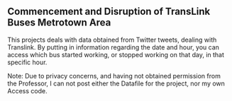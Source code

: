 ## Commencement and Disruption of TransLink Buses Metrotown Area ##

This projects deals with data obtained from Twitter tweets, dealing with Translink. By putting in information regarding the date and hour, you can access which bus started working, or stopped working on that day, in that specific hour. 

Note: Due to privacy concerns, and having not obtained permission from the Professor, I can not post either the Datafile for the project, nor my own Access code.
